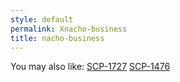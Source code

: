 ```yaml
---
style: default
permalink: Xnacho-business
title: nacho-business
---
```

You may also like:
[SCP-1727](http://scp-wiki.net/scp-1727)
[SCP-1476](http://scp-wiki.net/scp-1476)